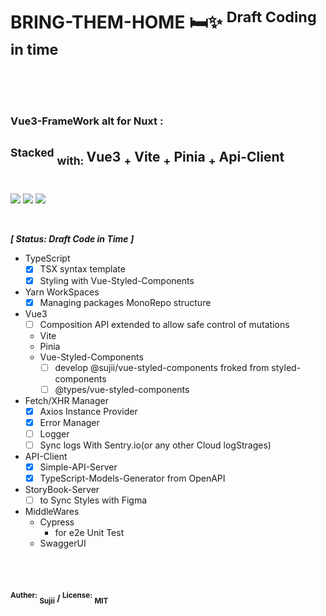 <br/>
<br/>
<h1> BRING-THEM-HOME 🛏✨ <sup> Draft Coding in time </sup> <br/><br/><br/></h1>
<h3> Vue3-FrameWork alt for Nuxt : </h3>

## <sup>Stacked</sup> <sub>with: </sub> Vue3 <sub>+</sub> Vite <sub>+</sub> Pinia <sub>+</sub> Api-Client<br/><sub>　　</sub>

<p>
<img src="https://img.shields.io/badge/node-%5Ev16.15.x%20%7C%20gallium-blue?style=for-the-badge">
  <img src="https://img.shields.io/badge/vuejs%2Fcore-%5Ev3.2.41-green?style=for-the-badge">
    <img src="https://img.shields.io/badge/license-MIT-yellow?style=for-the-badge">
</p>

<br/>

***[ Status: Draft Code in Time ]***
- TypeScript
  - [x] TSX syntax template
  - [x] Styling with Vue-Styled-Components
- Yarn WorkSpaces
  - [x] Managing packages MonoRepo structure 
- Vue3
  - [ ] Composition API extended to allow safe control of mutations
  - Vite
  - Pinia
  - Vue-Styled-Components
    - [ ] develop @sujii/vue-styled-components froked from styled-components
    - [ ] @types/vue-styled-components
- Fetch/XHR Manager
  - [x] Axios Instance Provider
  - [x] Error Manager
  - [ ] Logger
  - [ ] Sync logs With Sentry.io(or any other Cloud logStrages)
- API-Client
  - [x] Simple-API-Server
  - [x] TypeScript-Models-Generator from OpenAPI
- StoryBook-Server
  - [ ] to Sync Styles with Figma
- MiddleWares
  - Cypress
    - for e2e Unit Test
  - SwaggerUI 

<br/>
<br/>


#### <sup>Auther:</sup> <sub>Sujii</sub> / <sup>License:</sup> <sub>MIT</sub>

<br/>
<br/>
